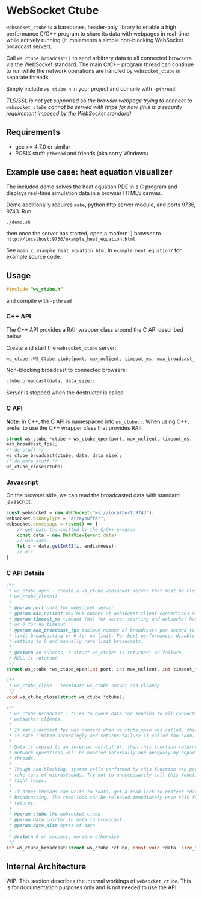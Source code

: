 # WebSocket Ctube
`websocket_ctube` is a barebones, header-only library to enable a high
performance C/C++ program to share its data with webpages in real-time while
actively running (it implements a simple non-blocking WebSocket broadcast server).

Call `ws_ctube_broadcast()` to send arbitrary data to all connected browsers via
the WebSocket standard.  The main C/C++ program thread can continue to run while
the network operations are handled by `websocket_ctube` in separate threads.

Simply include `ws_ctube.h` in your project and compile with `-pthread`.

*TLS/SSL is not yet supported so the browser webpage trying to connect to
`websocket_ctube` cannot be served with https for now (this is a security requirement
imposed by the WebSocket standard)*

## Requirements
* gcc >= 4.7.0 or similar
* POSIX stuff: `pthread` and friends (aka sorry Windows)

## Example use case: heat equation visualizer
The included demo solves the heat equation PDE in a C program and displays
real-time simulation data in a browser HTML5 canvas.

Demo additionally requires `make`, python http.server module, and ports 9736, 9743. Run
```shell
./demo.sh
```
then once the server has started, open a modern :) browser to
`http://localhost:9736/example_heat_equation.html`

See `main.c`, `example_heat_equation.html` in `example_heat_equation/` for example
source code.

## Usage
```C
#include "ws_ctube.h"
```
and compile with `-pthread`

### C++ API
The C++ API provides a RAII wrapper class around the C API described below.

Create and start the `websocket_ctube` server:

```C++
ws_ctube::WS_Ctube ctube{port, max_nclient, timeout_ms, max_broadcast_fps};
```

Non-blocking broadcast to connected browsers:
```C++
ctube.broadcast(data, data_size);
```

Server is stopped when the destructor is called.

### C API
**Note:** in C++, the C API is namespaced into `ws_ctube::`. When using C++, prefer to use the C++ wrapper class that provides RAII.

```C
struct ws_ctube *ctube = ws_ctube_open(port, max_nclient, timeout_ms,
max_broadcast_fps);
/* do stuff */
ws_ctube_broadcast(ctube, data, data_size);
/* do more stuff */
ws_ctube_close(ctube);
```

### Javascript
On the browser side, we can read the broadcasted data with standard javascript:
```js
const websocket = new WebSocket("ws://localhost:9743");
websocket.binaryType = "arraybuffer";
websocket.onmessage = (event) => {
	// get data transmitted by the C/C++ program
	const data = new DataView(event.data)
	// use data...
	let x = data.getInt32(i, endianness);
	// etc...
}
```

### C API Details
```C
/**
 * ws_ctube_open - create a ws_ctube websocket server that must be closed with
 * ws_ctube_close()
 *
 * @param port port for websocket server
 * @param max_nclient maximum number of websocket client connections allowed
 * @param timeout_ms timeout (ms) for server starting and websocket handshake
 * or 0 for no timeout
 * @param max_broadcast_fps maximum number of broadcasts per second to rate
 * limit broadcasting or 0 for no limit. For best performance, disable by
 * setting to 0 and manually rate limit broadcasts.
 *
 * @return on success, a struct ws_ctube* is returned; on failure,
 * NULL is returned
 */
struct ws_ctube *ws_ctube_open(int port, int max_nclient, int timeout_ms, double max_broadcast_fps);

/**
 * ws_ctube_close - terminate ws_ctube server and cleanup
 */
void ws_ctube_close(struct ws_ctube *ctube);

/**
 * ws_ctube_broadcast - tries to queue data for sending to all connected
 * websocket clients.
 *
 * If max_broadcast_fps was nonzero when ws_ctube_open was called, this function
 * is rate-limited accordingly and returns failure if called too soon.
 *
 * Data is copied to an internal out-buffer, then this function returns. Actual
 * network operations will be handled internally and opaquely by separate
 * threads.
 *
 * Though non-blocking, system calls performed by this function can potentially
 * take tens of microseconds. Try not to unnecessarily call this function in
 * tight loops.
 *
 * If other threads can write to *data, get a read-lock to protect *data before
 * broadcasting. The read-lock can be released immediately once this function
 * returns.
 *
 * @param ctube the websocket ctube
 * @param data pointer to data to broadcast
 * @param data_size bytes of data
 *
 * @return 0 on success, nonzero otherwise
 */
int ws_ctube_broadcast(struct ws_ctube *ctube, const void *data, size_t data_size);
```

## Internal Architecture
WIP: This section describes the internal workings of `websocket_ctube`. This is for
documentation purposes only and is not needed to use the API.
